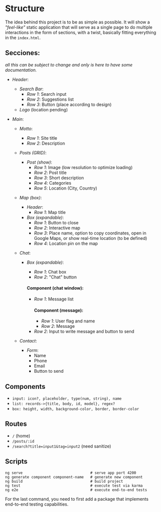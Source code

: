 # Structure

The idea behind this project is to be as simple as possible. It will show a _"feel-like"_ static application that will serve as a single page to do multiple interactions in the form of sections, with a twist, basically fitting everything in the `index.html`.

## Secciones:


*_all this can be subject to change and only is here to have some documentation._*


- *Header*:
  - *Search Bar*:
    - *Row 1*: Search input
    - *Row 2*: Suggestions list
    - *Row 3*: Button (place according to design)
  - *Logo* (location pending)

- *Main*:
  - *Motto*:
    - *Row 1*: Site title
    - *Row 2*: Description

  - *Posts (GRID)*:
    - *Post (show)*:
      - *Row 1*: Image (low resolution to optimize loading)
      - *Row 2*: Post title
      - *Row 3*: Short description
      - *Row 4*: Categories
      - *Row 5*: Location (City, Country)

  - *Map (box)*:
    - *Header*:
      - *Row 1*: Map title
    - *Box (expandable)*:
      - *Row 1*: Button to close
      - *Row 2*: Interactive map
      - *Row 3*: Place name, option to copy coordinates, open in Google Maps, or show real-time location (to be defined)
      - *Row 4*: Location pin on the map

  - *Chat*:
    - *Box (expandable)*:
      - *Row 1*: Chat box
      - *Row 2*: "Chat" button

      #### Component (chat window):
      - *Row 1*: Message list
        #### Component (message):
        - *Row 1*: User flag and name
        - *Row 2*: Message
      - *Row 2*: Input to write message and button to send

  - *Contact*:
    - *Form*:
      - Name
      - Phone
      - Email
      - Button to send
## Components

- `input: icon?, placeholder, type(num, string), name`
- `list: records->{title, body, id, model}, regex?`
- `box: height, width, background-color, border, border-color`

## Routes

- `/` (home)
- `/posts/:id`
- `/search?title=input1&tag=input2` (need sanitize)

## Scripts

```
ng serve                               # serve app port 4200
ng generate component component-name   # generate new component
ng build                               # build project
ng test                                # execute test via karma
ng e2e                                 # execute end-to-end tests
```

For the last command, you need to first add a package that implements end-to-end testing capabilities.
